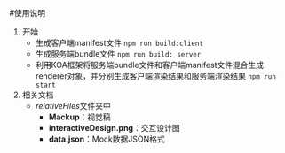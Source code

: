 #使用说明
1. 开始
    * 生成客户端manifest文件
    `npm run build:client`
    * 生成服务端bundle文件
    `npm run build: server`
    * 利用KOA框架将服务端bundle文件和客户端manifest文件混合生成renderer对象，并分别生成客户端渲染结果和服务端渲染结果
    `npm run start`
2. 相关文档
    * *relativeFiles*文件夹中
        - **Mackup**：视觉稿
        - **interactiveDesign.png**：交互设计图
        - **data.json**：Mock数据JSON格式

